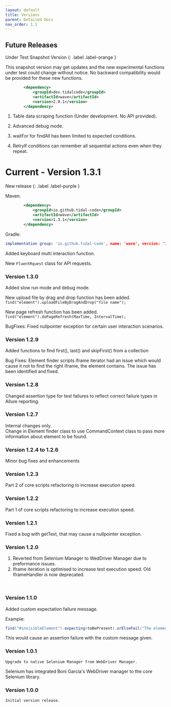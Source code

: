 ```yaml
---
layout: default
title: Versions
parent: Detailed Docs
nav_order: 1.1
---
```


## Future Releases

Under Test Snapshot Version
{: .label .label-orange }

This snapshot version may get updates and the new experimental functions under test could change without notice.
No backward compatibility would be provided for these new functions. 
```xml
        <dependency>
            <groupId>dev.tidalcode</groupId>
            <artifactId>wave</artifactId>
            <version>2.0.1</version>
        </dependency>
```

1. Table data scraping function (Under development. No API provided).

2. Advanced debug mode.

3. waitFor for findAll has been limited to expected conditions.

4. RetryIf conditions can remember all sequential actions even when they repeat. 



# Current - Version 1.3.1

New release
{: .label .label-purple }

Maven:

```xml
        <dependency>
            <groupId>io.github.tidal-code</groupId>
            <artifactId>wave</artifactId>
            <version>1.3.1</version>
        </dependency>
```

Gradle:

```yml
implementation group: 'io.github.tidal-code', name: 'wave', version: '1.3.0'
```

Added keyboard multi interaction function.

New `FluentRquest` class for API requests.



### Version 1.3.0

Added slow run mode and debug mode. 

New upload file by drag and drop function has been added.
`find("element").uploadFileByDragAndDrop("file name");`

New page refresh function has been added.              
`find("element").doPageRefresh(MaxTime, IntervalTime);`

BugFixes:
Fixed nullpointer exception for certain user interaction scenarios.


### Version 1.2.9

Added functions to find first(), last() and skipFirst() from a collection


Bug Fixes:
Element finder scripts iframe iterator had an issue which would cause it not to find the right iframe, the element contains.
The issue has been identified and fixed.


### Version 1.2.8
Changed assertion type for test failures to reflect correct failure types in Allure reporting.

### Version 1.2.7
Internal changes only. <br>
Change in Element finder class to use CommandContext class to pass more information about element to be found.


### Version 1.2.4 to 1.2.6
Minor bug fixes and enhancements

### Version 1.2.3
Part 2 of core scripts refactoring to increase execution speed.

### Version 1.2.2
Part 1 of core scripts refactoring to increase execution speed.

### Version 1.2.1

Fixed a bug with getText, that may cause a nullpointer exception. 

### Version 1.2.0

1. Reverted from Selenium Manager to WedDriver Manager due to preformance issues. 
2. Iframe iteration is optimised to increase test execution speed. Old IframeHandler is now deprecated.

<br>

### Version 1.1.0

Added custom expectation failure message.

Example:
```java
find("#invisibleElement").expecting(toBePresent).orElseFail("The element expected to be present, but failed to fulfill the condition");
```

This would cause an assertion failure with the custom message given.


### Version 1.0.1

```Upgrade to native Selenium Manager from WebDriver Manager.```

Selenium has integrated Boni García's WebDriver manager to the core Selenium library.

### Version 1.0.0

```Initial version release.```





